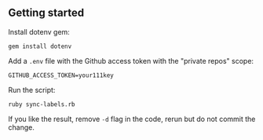 ## Getting started

Install dotenv gem:

    gem install dotenv

Add a `.env` file with the Github access token with the "private repos" scope:

    GITHUB_ACCESS_TOKEN=your111key

Run the script:

    ruby sync-labels.rb

If you like the result, remove `-d` flag in the code, rerun but do not commit the change.